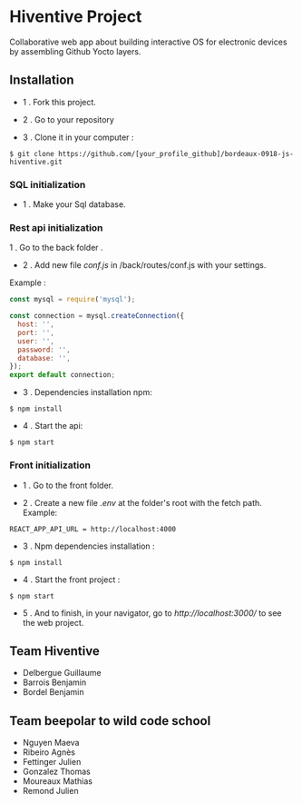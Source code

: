 # Hiventive Project

Collaborative web app about building interactive OS for electronic devices by assembling Github Yocto layers.

## Installation

- 1 .  Fork this project.

- 2 . Go to  your repository

- 3 . Clone it in your computer :

`$ git clone https://github.com/[your_profile_github]/bordeaux-0918-js-hiventive.git`

### SQL initialization

- 1 . Make your Sql database.

### Rest api initialization

1 . Go to the back folder .

- 2 . Add new file *conf.js* in /back/routes/conf.js with your settings.

Example :

```javascript
const mysql = require('mysql');

const connection = mysql.createConnection({
  host: '',
  port: '',
  user: '',
  password: '',
  database: '',
});
export default connection;

```

- 3 . Dependencies installation  npm:

`$ npm install`

- 4 . Start the api:

`$ npm start`

### Front initialization 

- 1 . Go to the front folder.

- 2 . Create a new file *.env* at the folder's root with the fetch path.
Example: 

`REACT_APP_API_URL = http://localhost:4000`

- 3 . Npm dependencies installation :

`$ npm install`

- 4 . Start the front project :

`$ npm start`

- 5 . And to finish, in your navigator,  go to *http://localhost:3000/*  to see the web project.

## Team Hiventive

- Delbergue Guillaume
- Barrois Benjamin
- Bordel Benjamin

## Team beepolar to wild code school
- Nguyen Maeva
- Ribeiro Agnès
- Fettinger Julien
- Gonzalez Thomas
- Moureaux Mathias
- Remond Julien
